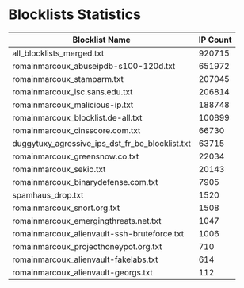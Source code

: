 # Blocklists Statistics
| Blocklist Name | IP Count |
|----|----|
| all_blocklists_merged.txt | 920715 |
| romainmarcoux_abuseipdb-s100-120d.txt | 651972 |
| romainmarcoux_stamparm.txt | 207045 |
| romainmarcoux_isc.sans.edu.txt | 206814 |
| romainmarcoux_malicious-ip.txt | 188748 |
| romainmarcoux_blocklist.de-all.txt | 100899 |
| romainmarcoux_cinsscore.com.txt | 66730 |
| duggytuxy_agressive_ips_dst_fr_be_blocklist.txt | 63715 |
| romainmarcoux_greensnow.co.txt | 22034 |
| romainmarcoux_sekio.txt | 20143 |
| romainmarcoux_binarydefense.com.txt | 7905 |
| spamhaus_drop.txt | 1520 |
| romainmarcoux_snort.org.txt | 1508 |
| romainmarcoux_emergingthreats.net.txt | 1047 |
| romainmarcoux_alienvault-ssh-bruteforce.txt | 1006 |
| romainmarcoux_projecthoneypot.org.txt | 710 |
| romainmarcoux_alienvault-fakelabs.txt | 614 |
| romainmarcoux_alienvault-georgs.txt | 112 |
